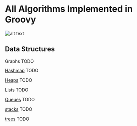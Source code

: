 # All Algorithms Implemented in Groovy
![alt text](https://raw.githubusercontent.com/groovy/artwork/master/medium.png)

## Data Structures
   [Graphs](graphs) TODO
   
   [Hashmap](hashmap) TODO
   
   [Heaps](heaps) TODO
   
   [Lists](lists) TODO
   
   [Queues](queues) TODO
   
   [stacks](stacks) TODO
   
   [trees](trees) TODO


